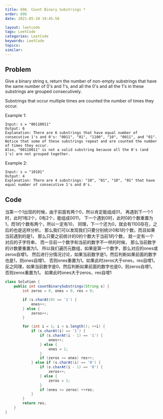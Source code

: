```yaml
---
title: 696. Count Binary Substrings *
order: 696
date: 2021-05-10 19:45:58

layout: leetcode
tags: LeetCode
categories: LeetCode
keywords: LeetCode
topics:
similar:
---
```


## Problem

Give a binary string s, return the number of non-empty substrings that have the same number of 0's and 1's, and all the 0's and all the 1's in these substrings are grouped consecutively.

Substrings that occur multiple times are counted the number of times they occur.



Example 1:
```
Input: s = "00110011"
Output: 6
Explanation: There are 6 substrings that have equal number of consecutive 1's and 0's: "0011", "01", "1100", "10", "0011", and "01".
Notice that some of these substrings repeat and are counted the number of times they occur.
Also, "00110011" is not a valid substring because all the 0's (and 1's) are not grouped together.
```
Example 2:
```
Input: s = "10101"
Output: 4
Explanation: There are 4 substrings: "10", "01", "10", "01" that have equal number of consecutive 1's and 0's.
```
## Code

当第一个1出现的时候，由于前面有两个0，所以肯定能组成01，
再遇到下一个1时，此时1有2个，0有2个，能组成0011，
下一个遇到0时，此时0的个数重置为1，而1的个数有两个，所以一定有10，
同理，下一个还为0，就会有1100存在，之后的也是这样分析。
那么我们可以发现我们只要分别统计0和1的个数，而且如果当前遇到的是1，
那么只要之前统计的0的个数大于当前1的个数，
就一定有一个对应的子字符串，
而一旦前一个数字和当前的数字不一样的时候，
那么当前数字的计数要重置为1。
所以我们遍历元数组，如果是第一个数字，那么对应的ones或zeros自增1。
然后进行分情况讨论，如果当前数字是1，然后判断如果前面的数字也是1，则ones自增1，
否则ones重置为1。如果此时zeros大于ones，res自增1。
反之同理，如果当前数字是0，然后判断如果前面的数字也是0，则zeros自增1，否则zeros重置为1。
如果此时ones大于zeros，res自增1


```java
class Solution {
    public int countBinarySubstrings(String s) {
        int zeros = 0, ones = 0, res = 0;

        if (s.charAt(0) == '1') {
            ones++;
        } else {
            zeros++;
        }

        for (int i = 1; i < s.length(); ++i) {
            if (s.charAt(i) == '1') {
                if (s.charAt(i - 1) == '1') {
                    ones++;
                } else {
                    ones = 1;
                }
                if (zeros >= ones) res++;
            } else if (s.charAt(i) == '0') {
                if (s.charAt(i - 1) == '0') {
                    zeros++;
                } else {
                    zeros = 1;
                }
                if (ones >= zeros) ++res;
            }
        }
        return res;
    }
}
```
